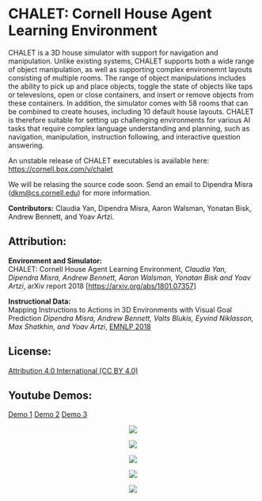 # CHALET: Cornell House Agent Learning Environment

CHALET is a 3D house simulator with support for navigation and manipulation. Unlike existing systems, CHALET supports both a wide range of object manipulation, as well as supporting complex environemnt layouts consisting of multiple rooms. The range of object manipulations includes the ability to pick up and place objects, toggle the state of objects like taps or televesions, open or close containers, and insert or remove objects from these containers. In addition, the simulator comes with 58 rooms that can be combined to create houses, including 10 default house layouts. CHALET is therefore suitable for setting up challenging environments for various AI tasks that require complex language understanding and planning, such as navigation, manipulation, instruction following, and interactive question answering.

An unstable release of CHALET executables is available here: https://cornell.box.com/v/chalet

We will be relasing the source code soon. Send an email to Dipendra Misra (dkm@cs.cornell.edu) for more information.

**Contributors:** Claudia Yan, Dipendra Misra, Aaron Walsman, Yonatan Bisk, Andrew Bennett, and Yoav Artzi. 

## Attribution:

**Environment and Simulator:**  
CHALET: Cornell House Agent Learning Environment, _Claudia Yan, Dipendra Misra, Andrew Bennett, Aaron Walsman, Yonatan Bisk and Yoav Artzi_, arXiv report 2018 [https://arxiv.org/abs/1801.07357]

**Instructional Data:**  
Mapping Instructions to Actions in 3D Environments with Visual Goal Prediction _Dipendra Misra, Andrew Bennett, Valts Blukis, Eyvind Niklasson, Max Shatkhin, and Yoav Artzi_, [EMNLP 2018](https://arxiv.org/abs/1809.00786)


## License:

[Attribution 4.0 International (CC BY 4.0)](https://creativecommons.org/licenses/by/4.0/)

## Youtube Demos: 
<a href="https://youtu.be/FBirx-10JPE">Demo 1</a>
<a href="https://youtu.be/EpGS5606rn8">Demo 2</a>
<a href="https://youtu.be/KAPyvdT05B0">Demo 3</a>

<p align="center"><img src="http://s1cyan.github.io/images/ctech/cabinetglass.gif"></p>
  
<p align="center"><img src="http://s1cyan.github.io/images/ctech/candle.gif"></p>

<p align="center"><img src="http://s1cyan.github.io/images/ctech/dresserdrawer.gif"></p>

<p align="center"><img src="http://s1cyan.github.io/images/ctech/fridge.gif"></p>

<p align="center"><img src="http://s1cyan.github.io/images/ctech/sink.gif"></p>
